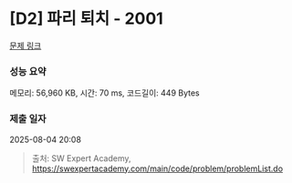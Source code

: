 # [D2] 파리 퇴치 - 2001 

[문제 링크](https://swexpertacademy.com/main/code/problem/problemDetail.do?contestProbId=AV5PzOCKAigDFAUq) 

### 성능 요약

메모리: 56,960 KB, 시간: 70 ms, 코드길이: 449 Bytes

### 제출 일자

2025-08-04 20:08



> 출처: SW Expert Academy, https://swexpertacademy.com/main/code/problem/problemList.do